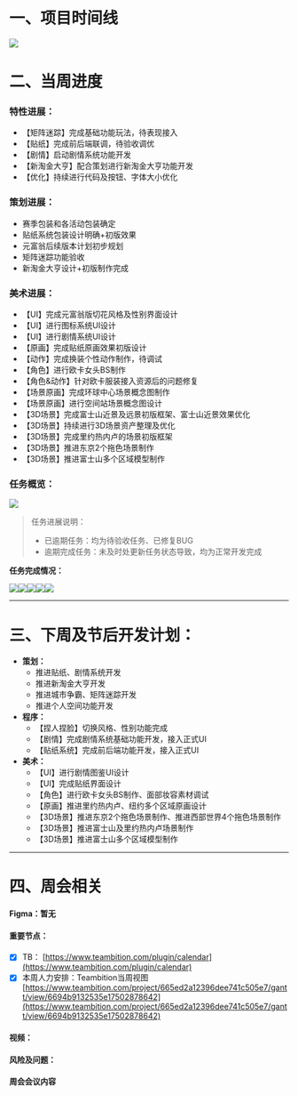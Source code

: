 # 一、项目时间线
![](https://cdn.nlark.com/yuque/0/2025/png/12926950/1737105478464-8b1264e9-c69b-4ff2-a281-f61d562f817f.png)

# 二、当周进度
### 特性进展：
+ 【矩阵迷踪】完成基础功能玩法，待表现接入
+ 【贴纸】完成前后端联调，待验收调优
+ 【剧情】启动剧情系统功能开发
+ 【新淘金大亨】配合策划进行新淘金大亨功能开发
+ 【优化】持续进行代码及按钮、字体大小优化

### 策划进展：
+ 赛季包装和各活动包装确定
+ 贴纸系统包装设计明确+初版效果
+ 元富翁后续版本计划初步规划
+ 矩阵迷踪功能验收
+ 新淘金大亨设计+初版制作完成  

### 美术进展：
+ 【UI】完成元富翁版切花风格及性别界面设计
+ 【UI】进行图标系统UI设计
+ 【UI】进行剧情系统UI设计
+ 【原画】完成贴纸原画效果初版设计
+ 【动作】完成换装个性动作制作，待调试
+ 【角色】进行欧卡女头BS制作
+ 【角色&动作】针对欧卡服装接入资源后的问题修复
+ 【场景原画】完成环球中心场景概念图制作
+ 【场景原画】进行空间站场景概念图设计
+ 【3D场景】完成富士山近景及远景初版框架、富士山近景效果优化
+ 【3D场景】持续进行3D场景资产整理及优化
+ 【3D场景】完成里约热内卢的场景初版框架
+ 【3D场景】推进东京2个拖色场景制作
+ 【3D场景】推进富士山多个区域模型制作

### 任务概览：
![](https://cdn.nlark.com/yuque/0/2025/png/12926950/1737700862615-b2f1d7eb-2b40-48e7-b652-7b841c446d38.png)

> 任务进展说明：
>
> + 已逾期任务：均为待验收任务、已修复BUG
> + 逾期完成任务：未及时处更新任务状态导致，均为正常开发完成
>

**任务完成情况：**

![](https://cdn.nlark.com/yuque/0/2025/png/12926950/1737700702594-0f22d028-4aa4-4e3a-bc40-9046025d43bb.png)![](https://cdn.nlark.com/yuque/0/2025/png/12926950/1737700703088-5ccc7a2c-6c2a-4902-b81c-a9b77c016db9.png)![](https://cdn.nlark.com/yuque/0/2025/png/12926950/1737700702714-4892245e-8011-4015-ab29-a621aef2f8af.png)![](https://cdn.nlark.com/yuque/0/2025/png/12926950/1737700702513-77319b52-6482-4f47-a6df-da3bf481eaa5.png)![](https://cdn.nlark.com/yuque/0/2025/png/12926950/1737700701721-18e50ee4-0f61-4bb3-af1f-fec9c913f21d.png)

---

# 三、下周及节后开发计划：
+ **策划：**
    - 推进贴纸、剧情系统开发
    - 推进新淘金大亨开发
    - 推进城市争霸、矩阵迷踪开发
    - 推进个人空间功能开发
+ **程序：**
    - 【捏人捏脸】切换风格、性别功能完成
    - 【剧情】完成剧情系统基础功能开发，接入正式UI
    - 【贴纸系统】完成前后端功能开发，接入正式UI
+ **美术：**
    - 【UI】进行剧情图鉴UI设计
    - 【UI】完成贴纸界面设计
    - 【角色】进行欧卡女头BS制作、面部妆容素材调试
    - 【原画】推进里约热内卢、纽约多个区域原画设计
    - 【3D场景】推进东京2个拖色场景制作、推进西部世界4个拖色场景制作
    - 【3D场景】推进富士山及里约热内卢场景制作
    - 【3D场景】推进富士山多个区域模型制作



---

# 四、周会相关
#### Figma：暂无
#### 重要节点：
- [x] TB： [https://www.teambition.com/plugin/calendar](https://www.teambition.com/plugin/calendar)
- [x] 本周人力安排：Teambition当周视图 [https://www.teambition.com/project/665ed2a12396dee741c505e7/gantt/view/6694b9132535e17502878642](https://www.teambition.com/project/665ed2a12396dee741c505e7/gantt/view/6694b9132535e17502878642)

#### 视频：
#### 风险及问题：
#### 周会会议内容

